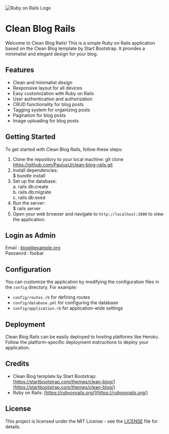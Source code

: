 ![Ruby on Rails Logo](https://upload.wikimedia.org/wikipedia/commons/thumb/6/62/Ruby_On_Rails_Logo.svg/1200px-Ruby_On_Rails_Logo.svg.png)

# Clean Blog Rails

Welcome to Clean Blog Rails! This is a simple Ruby on Rails application based on the Clean Blog template by Start Bootstrap. It provides a minimalist and elegant design for your blog.

## Features

- Clean and minimalist design
- Responsive layout for all devices
- Easy customization with Ruby on Rails
- User authentication and authorization
- CRUD functionality for blog posts
- Tagging system for organizing posts
- Pagination for blog posts
- Image uploading for blog posts

## Getting Started

To get started with Clean Blog Rails, follow these steps:

1. Clone the repository to your local machine:
git clone https://github.com/PaulusU/clean-blog-rails.git
2. Install dependencies: <br>
$ bundle install
3. Set up the database:<br>
a. rails db:create <br>
b. rails db:migrate <br>
c. rails db:seed
5. Run the server: <br>
$ rails server
6. Open your web browser and navigate to `http://localhost:3000` to view the application.

## Login as Admin

Email : blog@example.org <br>
Password : foobar

## Configuration

You can customize the application by modifying the configuration files in the `config` directory. For example:

- `config/routes.rb` for defining routes
- `config/database.yml` for configuring the database
- `config/application.rb` for application-wide settings

## Deployment

Clean Blog Rails can be easily deployed to hosting platforms like Heroku. Follow the platform-specific deployment instructions to deploy your application.

## Credits

- Clean Blog template by Start Bootstrap: [https://startbootstrap.com/themes/clean-blog/](https://startbootstrap.com/themes/clean-blog/)
- Ruby on Rails: [https://rubyonrails.org/](https://rubyonrails.org/)

## License

This project is licensed under the MIT License - see the [LICENSE](LICENSE) file for details.
